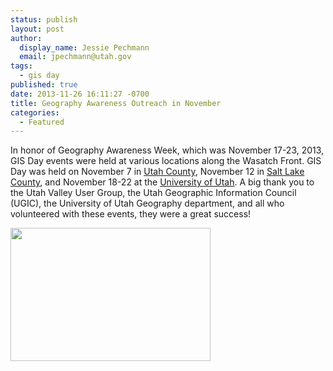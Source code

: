 ```yaml
---
status: publish
layout: post
author:
  display_name: Jessie Pechmann
  email: jpechmann@utah.gov
tags:
  - gis day
published: true
date: 2013-11-26 16:11:27 -0700
title: Geography Awareness Outreach in November
categories:
  - Featured
---
```

<p>In honor of Geography Awareness Week, which was November 17-23, 2013, GIS Day events were held at various locations along the Wasatch Front. GIS Day was held on November 7 in <a href="https://docs.google.com/file/d/0B9jPX7xfMfYZLU1fMi03cVp4QzQ/edit">Utah County</a>, November 12 in <a href="https://docs.google.com/file/d/0B2TozNhMXSiebU8xRWxoRFRGQnc/edit">Salt Lake County</a>, and November 18-22 at the <a href="https://docs.google.com/file/d/0B2TozNhMXSied3l6eFJlaE41bjg/edit">University of Utah</a>. A big thank you to the Utah Valley User Group, the Utah Geographic Information Council (UGIC), the University of Utah Geography department, and all who volunteered with these events, they were a great success!</p>
<p><a href="{{ "/downloads/IMG_6390.jpg" | prepend: site.baseurl }}"><img src="{{ "/images/IMG_6390.jpg" | prepend: site.baseurl }}" alt="" title="IMG_6390" width="320" height="213" class="inline-text-left" /></a></p>
